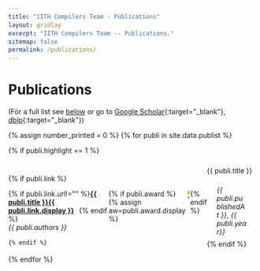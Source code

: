 ```yaml
---
title: "IITH Compilers Team - Publications"
layout: gridlay
excerpt: "IITH Compilers Team -- Publications."
sitemap: false
permalink: /publications/
---
```



# Publications


(For a full list see [below](#full-list) or go to [Google Scholar](https://scholar.google.ch/citations?user=3qZCtWYAAAAJ&hl=en){:target="_blank"}, [dblp](https://dblp.org/pers/hd/u/Upadrasta:Ramakrishna){:target="_blank"})

{% assign number_printed = 0 %}
{% for publi in site.data.publist %}

{% if publi.highlight == 1 %}

<div style="position:relative; top:10px;">  
  <pubtit>{{ publi.title }}</pubtit>  
  
  <div style="float:left; width:80%;position:relative; top:2px;">
  
  
  {% if publi.link %}
  
  <div style="float:left; width:auto;display:flex;">    
  <p style="margin:0;padding:0;border:0;">{% if publi.link.url!="" %}<strong><a href="{{ publi.link.url }}" target="_blank"><pubtit>{{ publi.title }}</pubtit>{{ publi.link.display }}</a> &nbsp; </strong>{% endif %}</p>
  {% if publi.award %} 
  {% assign aw=publi.award.display %} 
  <div class="trophyimage" title="{{aw}}">
  <img src="/images/trophy.jpeg" alt="Trophy" style="height:20px;">
  </div>
 {% endif %} 
  </div>
  <div>
  <p style="margin:0;padding:0;border:0;"><em>{{ publi.authors }}</em></p>    
</div>
  
  
  
    
  
    {% endif %}
  
  </div>

  <div style="float:left; width:20%;position:relative; top:2px;">
  <p style="margin:20px;padding:0;border:0;"><em>{{ publi.publishedAt }}</em>,&nbsp;<em>{{ publi.year}}</em></p>
  </div>
  
 
</div>
{% endif %}

{% endfor %} 

<p> &nbsp; </p>



